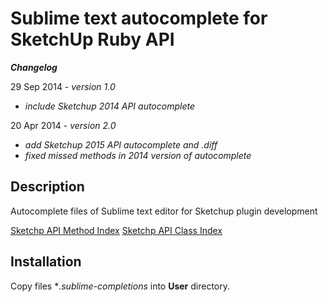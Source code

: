 Sublime text autocomplete for SketchUp Ruby API
================================================

**_Changelog_**

29 Sep 2014 - *version 1.0*
- *include Sketchup 2014 API autocomplete*

20 Apr 2014 - *version 2.0*
- *add Sketchup 2015 API autocomplete and .diff*
- *fixed missed methods in 2014 version of autocomplete*

Description
------------

Autocomplete files of Sublime text editor for Sketchup plugin development

[Sketchp API Method Index](http://www.sketchup.com/intl/en/developer/docs/methods)
[Sketchp API Class Index](http://www.sketchup.com/intl/en/developer/docs/classes)

Installation
------------
Copy files \**.sublime-completions* into **User** directory.